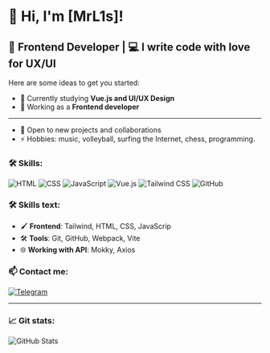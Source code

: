 # 👋 Hi, I'm [MrL1s]!
## 🚀 Frontend Developer | 💻 I write code with love for UX/UI


Here are some ideas to get you started:

- 🌱 Currently studying **Vue.js and UI/UX Design**
- 💼 Working as a **Frontend developer**
- ----------------------------------------------- -
- 🤝 Open to new projects and collaborations
- ⚡ Hobbies: music, volleyball, surfing the Internet, chess, programming.

### 🛠️ Skills:
![HTML](https://img.shields.io/badge/-HTML-333?style=flat&logo=html5)
![CSS](https://img.shields.io/badge/-CSS-333?style=flat&logo=css3&logoColor=1572B6)
![JavaScript](https://img.shields.io/badge/-JavaScript-333?style=flat&logo=javascript)
![Vue.js](https://img.shields.io/badge/-Vue.js-333?style=flat&logo=vue.js)
![Tailwind CSS](https://img.shields.io/badge/TailwindCSS-38B2AC?style=for-the-badge&logo=tailwind-css&logoColor=white)
![GitHub](https://img.shields.io/badge/GitHub-181717?style=for-the-badge&logo=github&logoColor=white)

### 🛠️ Skills text:
- 🖌 **Frontend**: Tailwind, HTML, CSS, JavaScrip
- 🛠 **Tools**: Git, GitHub, Webpack, Vite
- 🌐 **Working with API**: Mokky, Axios

### 📫 Contact me:
[![Telegram](https://img.shields.io/badge/-Telegram-0088cc?style=flat&logo=telegram)](https://t.me/@Egor_L1s)

_ _____ _
### 📈 Git stats:
![GitHub Stats](https://github-readme-stats.vercel.app/api?username=MrL1s&show_icons=true&hide=issues&theme=radical)
